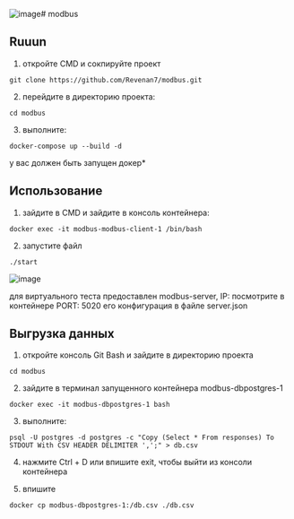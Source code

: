 ![image](https://github.com/user-attachments/assets/2bef9528-638c-4fc4-8020-1d15c2ce6937)# modbus

## Ruuun
1) откройте CMD и сокпируйте проект
```
git clone https://github.com/Revenan7/modbus.git
```
2) перейдите в директорию проекта:
```
cd modbus
```
3) выполните:
```
docker-compose up --build -d
```
у вас должен быть запущен докер*

## Использование
1) зайдите в CMD и зайдите в консоль контейнера:
```
docker exec -it modbus-modbus-client-1 /bin/bash
```
2) запустите файл
```
./start
```
![image](https://github.com/user-attachments/assets/f06b1a45-7ae1-4646-a8e6-e5f34364a7c1)

для виртуального теста предоставлен modbus-server, IP: посмотрите в контейнере PORT: 5020
его конфигурация в файле server.json


## Выгрузка данных
1) откройте консоль Git Bash и зайдите в директорию проекта
```
cd modbus
```
2) зайдите в терминал запущенного контейнера modbus-dbpostgres-1
```
docker exec -it modbus-dbpostgres-1 bash
```
3) выполните:
```
psql -U postgres -d postgres -c "Copy (Select * From responses) To STDOUT With CSV HEADER DELIMITER ',';" > db.csv
```
4) нажмите Ctrl + D или впишите exit, чтобы выйти из консоли контейнера

5) впишите
```
docker cp modbus-dbpostgres-1:/db.csv ./db.csv
```
